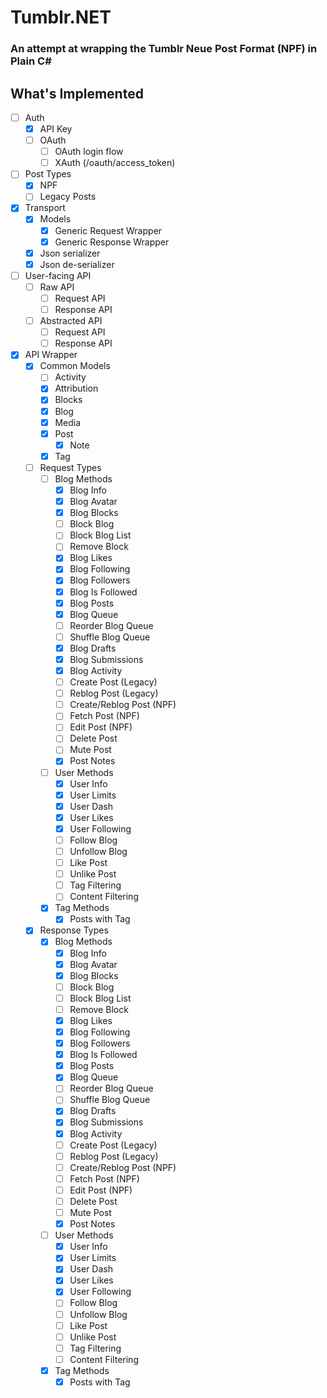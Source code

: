 # Tumblr.NET
### An attempt at wrapping the Tumblr Neue Post Format (NPF) in Plain C#

## What's Implemented

- [ ] Auth
  - [x] API Key
  - [ ] OAuth
    - [ ] OAuth login flow
    - [ ] XAuth (/oauth/access_token)
- [ ] Post Types
  - [x] NPF
  - [ ] Legacy Posts
- [x] Transport
  - [x] Models
    - [x] Generic Request Wrapper
    - [x] Generic Response Wrapper
  - [x] Json serializer
  - [x] Json de-serializer
- [ ] User-facing API
  - [ ] Raw API
    - [ ] Request API
    - [ ] Response API
  - [ ] Abstracted API
    - [ ] Request API
    - [ ] Response API
- [x] API Wrapper
  - [x] Common Models
    - [ ] Activity
    - [x] Attribution
    - [x] Blocks
    - [x] Blog
    - [x] Media
    - [x] Post
      - [x] Note
    - [x] Tag
  - [ ] Request Types
    - [ ] Blog Methods
      - [x] Blog Info
      - [x] Blog Avatar
      - [x] Blog Blocks
      - [ ] Block Blog
      - [ ] Block Blog List
      - [ ] Remove Block
      - [x] Blog Likes
      - [x] Blog Following
      - [x] Blog Followers
      - [x] Blog Is Followed
      - [x] Blog Posts
      - [x] Blog Queue
      - [ ] Reorder Blog Queue
      - [ ] Shuffle Blog Queue
      - [x] Blog Drafts
      - [x] Blog Submissions
      - [x] Blog Activity
      - [ ] Create Post (Legacy)
      - [ ] Reblog Post (Legacy)
      - [ ] Create/Reblog Post (NPF)
      - [ ] Fetch Post (NPF)
      - [ ] Edit Post (NPF)
      - [ ] Delete Post
      - [ ] Mute Post
      - [x] Post Notes
    - [ ] User Methods
      - [x] User Info
      - [x] User Limits
      - [x] User Dash
      - [x] User Likes
      - [x] User Following
      - [ ] Follow Blog
      - [ ] Unfollow Blog
      - [ ] Like Post
      - [ ] Unlike Post
      - [ ] Tag Filtering
      - [ ] Content Filtering
    - [x] Tag Methods
      - [x] Posts with Tag
  - [x] Response Types
    - [x] Blog Methods
        - [x] Blog Info
        - [x] Blog Avatar
        - [x] Blog Blocks
        - [ ] Block Blog
        - [ ] Block Blog List
        - [ ] Remove Block
        - [x] Blog Likes
        - [x] Blog Following
        - [x] Blog Followers
        - [x] Blog Is Followed
        - [x] Blog Posts
        - [x] Blog Queue
        - [ ] Reorder Blog Queue
        - [ ] Shuffle Blog Queue
        - [x] Blog Drafts
        - [x] Blog Submissions
        - [x] Blog Activity
        - [ ] Create Post (Legacy)
        - [ ] Reblog Post (Legacy)
        - [ ] Create/Reblog Post (NPF)
        - [ ] Fetch Post (NPF)
        - [ ] Edit Post (NPF)
        - [ ] Delete Post
        - [ ] Mute Post
        - [x] Post Notes
    - [ ] User Methods
        - [x] User Info
        - [x] User Limits
        - [x] User Dash
        - [x] User Likes
        - [x] User Following
        - [ ] Follow Blog
        - [ ] Unfollow Blog
        - [ ] Like Post
        - [ ] Unlike Post
        - [ ] Tag Filtering
        - [ ] Content Filtering
    - [x] Tag Methods
        - [x] Posts with Tag
